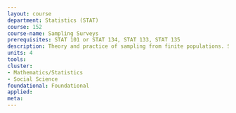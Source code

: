 ```yaml
---
layout: course 
department: Statistics (STAT)
course: 152
course-name: Sampling Surveys
prerequisites: STAT 101 or STAT 134, STAT 133, STAT 135
description: Theory and practice of sampling from finite populations. Simple random, stratified, cluster, and double sampling. Sampling with unequal probabilities. Properties of various estimators including ratio, regression, and difference estimators. Error estimation for complex samples.
units: 4
tools: 
cluster:
- Mathematics/Statistics
- Social Science
foundational: Foundational
applied: 
meta: 
---
```

